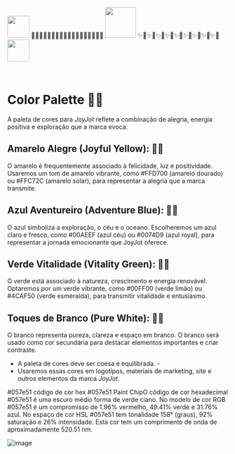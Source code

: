 <img src="https://github.com/jmtannus/JoyJot_365-dias-de-felicidade/assets/61756665/c007af2c-b879-43ca-a515-59b1bac33edc" width="50" height="50" /> 🌈✨🌈✨🌈✨🌈✨🌈✨🌈✨🌈✨🌈✨🌈✨ <img src="https://github.com/jmtannus/JoyJot_365-dias-de-felicidade/assets/61756665/c007af2c-b879-43ca-a515-59b1bac33edc" width="70" height="70" /> ✨🌈✨🌈✨🌈✨🌈✨🌈✨🌈✨🌈✨🌈✨🌈 <img src="https://github.com/jmtannus/JoyJot_365-dias-de-felicidade/assets/61756665/c007af2c-b879-43ca-a515-59b1bac33edc" width="50" height="50" /> 

<br>

# Color Palette 🌈✨
A paleta de cores para *JoyJot* reflete a combinação de alegria, energia positiva e exploração que a marca evoca. 

## Amarelo Alegre (Joyful Yellow): 🌈✨
O amarelo é frequentemente associado à felicidade, luz e positividade.
Usaremos um tom de amarelo vibrante, como #FFD700 (amarelo dourado) ou #FFC72C (amarelo solar), para representar a alegria que a marca transmite.

## Azul Aventureiro (Adventure Blue): 🌈✨
O azul simboliza a exploração, o céu e o oceano.
Escolheremos um azul claro e fresco, como #00AEEF (azul céu) ou #0074D9 (azul royal), para representar a jornada emocionante que JoyJot oferece.

## Verde Vitalidade (Vitality Green): 🌈✨
O verde está associado à natureza, crescimento e energia renovável.
Optaremos por um verde vibrante, como #00FF00 (verde limão) ou #4CAF50 (verde esmeralda), para transmitir vitalidade e entusiasmo.

## Toques de Branco (Pure White): 🌈✨
O branco representa pureza, clareza e espaço em branco.
O branco será usado como cor secundária para destacar elementos importantes e criar contraste.

- A paleta de cores deve ser coesa e equilibrada. -
- Usaremos essas cores em logotipos, materiais de marketing, site e outros elementos da marca *JoyJot*.

#057e51 código de cor hex
#057e51 Paint ChipO código de cor hexadecimal #057e51 é uma escuro médio forma de verde ciano. No modelo de cor RGB #057e51 é um compromisso de 1.96% vermelho, 49.41% verde e 31.76% azul. No espaço de cor HSL #057e51 tem tonalidade 158° (graus), 92% saturação e 26% intensidade. Esta cor tem um comprimento de onda de aproximadamente 520.51 nm.

  ![image](https://github.com/jmtannus/JoyJot_365-dias-de-felicidade/assets/61756665/b28fab17-04c8-4128-9759-3a9b1958925d)

<!--https://encycolorpedia.pt/named-->
